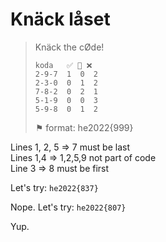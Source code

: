 # Knäck låset


> Knäck the cØde!
> 
> ```
> koda   ✅ 🔀 ❌   
> 2-9-7  1  0  2   
> 2-3-0  0  1  2   
> 7-8-2  0  2  1   
> 5-1-9  0  0  3   
> 5-9-8  0  1  2   
> ```
> 
> ⚑ format: he2022{999}

Lines 1, 2, 5 => 7 must be last  
Lines 1,4 => 1,2,5,9 not part of code  
Line 3 => 8 must be first  

Let's try: `he2022{837}`

Nope. Let's try: `he2022{807}`

Yup.
